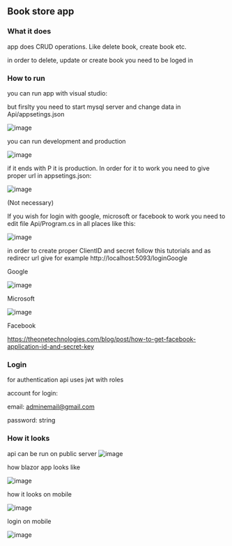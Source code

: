 ## Book store app

### What it does

app does CRUD operations. Like delete book, create book etc.

in order to delete, update or create book you need to be loged in 

### How to run

you can run app with visual studio:

but firslty you need to start mysql server and change data in Api/appsetings.json

![image](https://github.com/MatSobol/Bookstore/assets/139177376/54404946-72a6-4617-80c8-2e5849d3a37d)

you can run development and production

![image](https://github.com/MatSobol/Bookstore/assets/139177376/55713799-2d08-468d-8009-fe145e81cc94)

if it ends with P it is production. In order for it to work you need to give proper url in appsetings.json:

![image](https://github.com/MatSobol/Bookstore/assets/139177376/778380c6-1b7f-4de6-9724-0154a68add95)

(Not necessary)

If you wish for login with google, microsoft or facebook to work you need to edit file Api/Program.cs in all places like this:

![image](https://github.com/MatSobol/Bookstore/assets/139177376/4844eff7-7381-44fe-8937-c4eeee48dcee)

in order to create proper ClientID and secret follow this tutorials and as redirecr url give for example http://localhost:5093/loginGoogle

Google

![image](https://github.com/MatSobol/Bookstore/assets/139177376/55c2432c-96f5-496c-a9d0-146c8fe97960)

Microsoft

![image](https://github.com/MatSobol/Bookstore/assets/139177376/88c18691-ddfc-4d21-b6e5-c84868053f28)

Facebook

https://theonetechnologies.com/blog/post/how-to-get-facebook-application-id-and-secret-key

### Login

for authentication api uses jwt with roles

account for login:

email: adminemail@gmail.com

password: string

### How it looks

api can be run on public server
![image](https://github.com/MatSobol/Bookstore/assets/139177376/67a31bec-508c-4bb5-9100-0d8330649f95)

how blazor app looks like

![image](https://github.com/MatSobol/Bookstore/assets/139177376/81ef98e0-3b25-4765-8c5e-c3beb874dd3f)


how it looks on mobile

![image](https://github.com/MatSobol/Bookstore/assets/139177376/0876920e-c7f2-48f8-8668-0e78b96e7772)

login on mobile

![image](https://github.com/MatSobol/Bookstore/assets/139177376/d61c739a-47d9-4b90-bb15-05720f57db14)


